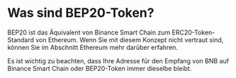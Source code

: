 # Was sind BEP20-Token?

BEP20 ist das Äquivalent von Binance Smart Chain zum ERC20-Token-Standard von Ethereum. Wenn Sie mit diesem Konzept nicht vertraut sind, können Sie im Abschnitt Ethereum mehr darüber erfahren.

Es ist wichtig zu beachten, dass Ihre Adresse für den Empfang von BNB auf Binance Smart Chain oder BEP20-Token immer dieselbe bleibt.